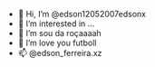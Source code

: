 - 👋 Hi, I’m @edson12052007edsonx
- 👀 I’m interested in ...
- 🌱 I’m sou da roçaaaah
- 💞️ I’m love you futboll
- 📫 @edson_ferreira.xz

<!---
edson12052007edsonx/edson12052007edsonx is a ✨ special ✨ repository because its `README.md` (this file) appears on your GitHub profile.
You can click the Preview link to take a look at your changes.
--->
